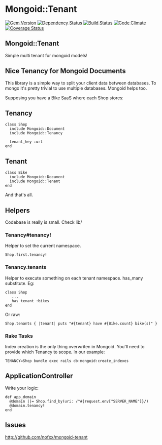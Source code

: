 Mongoid::Tenant
===============

[![Gem Version](https://badge.fury.io/rb/mongoid-tenant.svg)](http://badge.fury.io/rb/mongoid-tenant)
[![Dependency Status](https://gemnasium.com/nofxx/mongoid-tenant.svg)](https://gemnasium.com/nofxx/mongoid-tenant)
[![Build Status](https://secure.travis-ci.org/nofxx/mongoid-tenant.svg)](http://travis-ci.org/nofxx/mongoid-tenant)
[![Code Climate](https://codeclimate.com/github/nofxx/mongoid-tenant/badges/gpa.svg)](https://codeclimate.com/github/nofxx/mongoid-tenant)
[![Coverage Status](https://coveralls.io/repos/nofxx/mongoid-tenant/badge.svg?branch=master)](https://coveralls.io/r/nofxx/mongoid-tenant?branch=master)

## Mongoid::Tenant

Simple multi tenant for mongoid models!


## Nice Tenancy for Mongoid Documents

This library is a simple way to split your client data between databases.
To mongo it's pretty trivial to use multiple databases. Mongoid helps too.

Supposing you have a Bike SaaS where each Shop stores:

## Tenancy

```
class Shop
  include Mongoid::Document
  include Mongoid::Tenancy

  tenant_key :url
end
```

## Tenant


```
class Bike
  include Mongoid::Document
  include Mongoid::Tenant
end
```

And that's all.


## Helpers


Codebase is really is small. Check lib/

### Tenancy#tenancy!

Helper to set the current namespace.

```
Shop.first.tenancy!
```

### Tenancy.tenants

Helper to execute something on each tenant namespace.
has_many substitute. Eg:

```
class Shop
   ...
   has_tenant :bikes
end
```

Or raw:

```
Shop.tenants { |tenant| puts "#{tenant} have #{Bike.count} bike(s)" }
```


### Rake Tasks

Index creation is the only thing overwriten in Mongoid.
You'll need to provide which Tenancy to scope. In our example:

```
TENANCY=Shop bundle exec rails db:mongoid:create_indexes
```

## ApplicationController

Write your logic:

```
def app_domain
  @domain ||= Shop.find_by(uri: /^#{request.env["SERVER_NAME"]}/)
  @domain.tenancy!
end
```


## Issues

http://github.com/nofxx/mongoid-tenant
